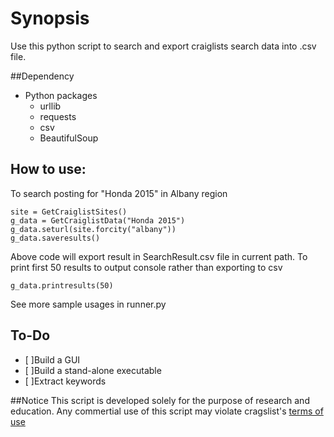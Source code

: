 # Synopsis

Use this python script to search and export craiglists search data into .csv file. 

##Dependency
- Python packages 
  - urllib
  - requests
  - csv
  - BeautifulSoup

## How to use:
To search posting for "Honda 2015" in Albany region 
```
site = GetCraiglistSites()
g_data = GetCraiglistData("Honda 2015")
g_data.seturl(site.forcity("albany"))
g_data.saveresults()
```
Above code will export result in SearchResult.csv file in current path.
To print first 50 results to output console rather than exporting to csv
```
g_data.printresults(50)
```

See more sample usages in runner.py
 


## To-Do
- [ ]Build a GUI
- [ ]Build a stand-alone executable
- [ ]Extract keywords

##Notice
This script is developed solely for the purpose of research and education. Any commertial use of this script may violate cragslist's [terms of use](https://www.craigslist.org/about/terms.of.use.en)
